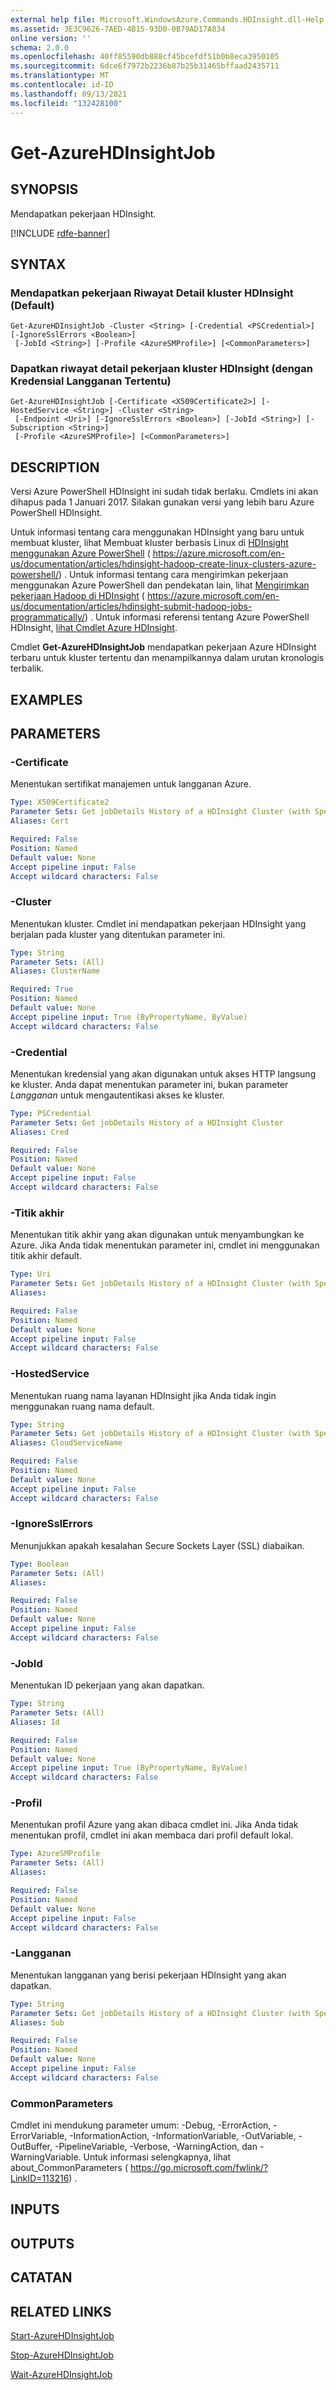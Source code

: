 ```yaml
---
external help file: Microsoft.WindowsAzure.Commands.HDInsight.dll-Help.xml
ms.assetid: 3E3C9626-7AED-4B15-93D0-0B79AD17A834
online version: ''
schema: 2.0.0
ms.openlocfilehash: 40ff85590db888cf45bcefdf51b0b8eca3950105
ms.sourcegitcommit: 6dce6f7972b2236b87b25b31465bffaad2435711
ms.translationtype: MT
ms.contentlocale: id-ID
ms.lasthandoff: 09/13/2021
ms.locfileid: "132428100"
---
```

# Get-AzureHDInsightJob

## SYNOPSIS
Mendapatkan pekerjaan HDInsight.

[!INCLUDE [rdfe-banner](../../includes/rdfe-banner.md)]

## SYNTAX

### Mendapatkan pekerjaan Riwayat Detail kluster HDInsight (Default)
```
Get-AzureHDInsightJob -Cluster <String> [-Credential <PSCredential>] [-IgnoreSslErrors <Boolean>]
 [-JobId <String>] [-Profile <AzureSMProfile>] [<CommonParameters>]
```

### Dapatkan riwayat detail pekerjaan kluster HDInsight (dengan Kredensial Langganan Tertentu)
```
Get-AzureHDInsightJob [-Certificate <X509Certificate2>] [-HostedService <String>] -Cluster <String>
 [-Endpoint <Uri>] [-IgnoreSslErrors <Boolean>] [-JobId <String>] [-Subscription <String>]
 [-Profile <AzureSMProfile>] [<CommonParameters>]
```

## DESCRIPTION
Versi Azure PowerShell HDInsight ini sudah tidak berlaku.
Cmdlets ini akan dihapus pada 1 Januari 2017.
Silakan gunakan versi yang lebih baru Azure PowerShell HDInsight.

Untuk informasi tentang cara menggunakan HDInsight yang baru untuk membuat kluster, lihat Membuat kluster berbasis Linux di [HDInsight menggunakan Azure PowerShell](https://azure.microsoft.com/en-us/documentation/articles/hdinsight-hadoop-create-linux-clusters-azure-powershell/) ( https://azure.microsoft.com/en-us/documentation/articles/hdinsight-hadoop-create-linux-clusters-azure-powershell/) .
Untuk informasi tentang cara mengirimkan pekerjaan menggunakan Azure PowerShell dan pendekatan lain, lihat [Mengirimkan pekerjaan Hadoop di HDInsight](https://azure.microsoft.com/en-us/documentation/articles/hdinsight-submit-hadoop-jobs-programmatically/) ( https://azure.microsoft.com/en-us/documentation/articles/hdinsight-submit-hadoop-jobs-programmatically/) .
Untuk informasi referensi tentang Azure PowerShell HDInsight, [lihat Cmdlet Azure HDInsight](/powershell/module/servicemanagement/azure.service/?view=azuresmps-4.0.0#hd-insights).

Cmdlet **Get-AzureHDInsightJob** mendapatkan pekerjaan Azure HDInsight terbaru untuk kluster tertentu dan menampilkannya dalam urutan kronologis terbalik.

## EXAMPLES

## PARAMETERS

### -Certificate
Menentukan sertifikat manajemen untuk langganan Azure.

```yaml
Type: X509Certificate2
Parameter Sets: Get jobDetails History of a HDInsight Cluster (with Specific Subscription Credential)
Aliases: Cert

Required: False
Position: Named
Default value: None
Accept pipeline input: False
Accept wildcard characters: False
```

### -Cluster
Menentukan kluster.
Cmdlet ini mendapatkan pekerjaan HDInsight yang berjalan pada kluster yang ditentukan parameter ini.

```yaml
Type: String
Parameter Sets: (All)
Aliases: ClusterName

Required: True
Position: Named
Default value: None
Accept pipeline input: True (ByPropertyName, ByValue)
Accept wildcard characters: False
```

### -Credential
Menentukan kredensial yang akan digunakan untuk akses HTTP langsung ke kluster.
Anda dapat menentukan parameter ini, bukan parameter *Langganan* untuk mengautentikasi akses ke kluster.

```yaml
Type: PSCredential
Parameter Sets: Get jobDetails History of a HDInsight Cluster
Aliases: Cred

Required: False
Position: Named
Default value: None
Accept pipeline input: False
Accept wildcard characters: False
```

### -Titik akhir
Menentukan titik akhir yang akan digunakan untuk menyambungkan ke Azure.
Jika Anda tidak menentukan parameter ini, cmdlet ini menggunakan titik akhir default.

```yaml
Type: Uri
Parameter Sets: Get jobDetails History of a HDInsight Cluster (with Specific Subscription Credential)
Aliases:

Required: False
Position: Named
Default value: None
Accept pipeline input: False
Accept wildcard characters: False
```

### -HostedService
Menentukan ruang nama layanan HDInsight jika Anda tidak ingin menggunakan ruang nama default.

```yaml
Type: String
Parameter Sets: Get jobDetails History of a HDInsight Cluster (with Specific Subscription Credential)
Aliases: CloudServiceName

Required: False
Position: Named
Default value: None
Accept pipeline input: False
Accept wildcard characters: False
```

### -IgnoreSslErrors
Menunjukkan apakah kesalahan Secure Sockets Layer (SSL) diabaikan.

```yaml
Type: Boolean
Parameter Sets: (All)
Aliases:

Required: False
Position: Named
Default value: None
Accept pipeline input: False
Accept wildcard characters: False
```

### -JobId
Menentukan ID pekerjaan yang akan dapatkan.

```yaml
Type: String
Parameter Sets: (All)
Aliases: Id

Required: False
Position: Named
Default value: None
Accept pipeline input: True (ByPropertyName, ByValue)
Accept wildcard characters: False
```

### -Profil
Menentukan profil Azure yang akan dibaca cmdlet ini.
Jika Anda tidak menentukan profil, cmdlet ini akan membaca dari profil default lokal.

```yaml
Type: AzureSMProfile
Parameter Sets: (All)
Aliases:

Required: False
Position: Named
Default value: None
Accept pipeline input: False
Accept wildcard characters: False
```

### -Langganan
Menentukan langganan yang berisi pekerjaan HDInsight yang akan dapatkan.

```yaml
Type: String
Parameter Sets: Get jobDetails History of a HDInsight Cluster (with Specific Subscription Credential)
Aliases: Sub

Required: False
Position: Named
Default value: None
Accept pipeline input: False
Accept wildcard characters: False
```

### CommonParameters
Cmdlet ini mendukung parameter umum: -Debug, -ErrorAction, -ErrorVariable, -InformationAction, -InformationVariable, -OutVariable, -OutBuffer, -PipelineVariable, -Verbose, -WarningAction, dan -WarningVariable. Untuk informasi selengkapnya, lihat about_CommonParameters ( https://go.microsoft.com/fwlink/?LinkID=113216) .

## INPUTS

## OUTPUTS

## CATATAN

## RELATED LINKS

[Start-AzureHDInsightJob](./Start-AzureHDInsightJob.md)

[Stop-AzureHDInsightJob](./Stop-AzureHDInsightJob.md)

[Wait-AzureHDInsightJob](./Wait-AzureHDInsightJob.md)


